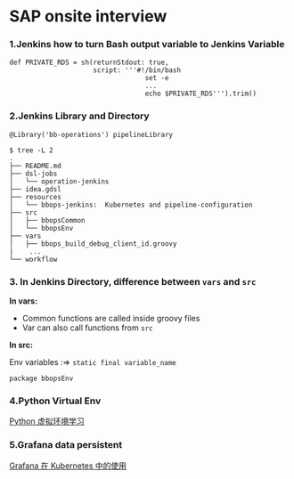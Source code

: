 # SAP onsite interview

### 1.Jenkins how to turn Bash output variable to Jenkins Variable

```
def PRIVATE_RDS = sh(returnStdout: true,
                     script: '''#!/bin/bash
                     			  set -e
                     			  ...
                     			  echo $PRIVATE_RDS''').trim()
```


### 2.Jenkins Library and Directory 

```
@Library('bb-operations') pipelineLibrary
```

```
$ tree -L 2
.
├── README.md
├── dsl-jobs
│   └── operation-jenkins
├── idea.gdsl
├── resources
│   └── bbops-jenkins:  Kubernetes and pipeline-configuration
├── src
│   ├── bbopsCommon
│   └── bbopsEnv
├── vars
│   ├── bbops_build_debug_client_id.groovy
|    ...
└── workflow
```

### 3. In Jenkins Directory, difference between `vars` and `src`

**In vars:**

* Common functions are called inside groovy files
* Var can also call functions from `src`

**In src:**

Env variables :=>  `static final variable_name`

```
package bbopsEnv
```

### 4.Python Virtual Env

[Python 虚拟环境学习](https://github.com/Chao-Xi/JacobTechBlog/blob/master/Python/PythonVirtualEnv.md)

### 5.Grafana data persistent

[Grafana 在 Kubernetes 中的使用](https://github.com/Chao-Xi/JacobTechBlog/blob/master/k8s_dev/prometheus/8Adv_K8S_Grafana.md)






                    
                     